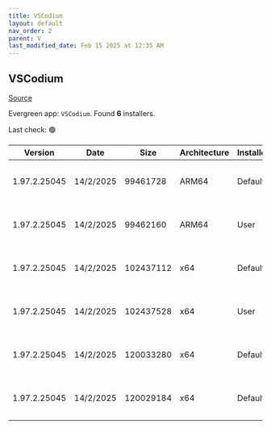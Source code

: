 ```yaml
---
title: VSCodium
layout: default
nav_order: 2
parent: V
last_modified_date: Feb 15 2025 at 12:35 AM
---
```


## VSCodium

[Source](https://vscodium.com)

Evergreen app: `VSCodium`. Found **6** installers.

Last check: 🟢

| Version      | Date      | Size      | Architecture | InstallerType | Type | URI                                                                                                                                                                                                                                      |
| ------------ | --------- | --------- | ------------ | ------------- | ---- | ---------------------------------------------------------------------------------------------------------------------------------------------------------------------------------------------------------------------------------------- |
| 1.97.2.25045 | 14/2/2025 | 99461728  | ARM64        | Default       | exe  | [https://github.com/VSCodium/vscodium/releases/download/1.97.2.25045/VSCodiumSetup-arm64-1.97.2.25045.exe](https://github.com/VSCodium/vscodium/releases/download/1.97.2.25045/VSCodiumSetup-arm64-1.97.2.25045.exe)                     |
| 1.97.2.25045 | 14/2/2025 | 99462160  | ARM64        | User          | exe  | [https://github.com/VSCodium/vscodium/releases/download/1.97.2.25045/VSCodiumUserSetup-arm64-1.97.2.25045.exe](https://github.com/VSCodium/vscodium/releases/download/1.97.2.25045/VSCodiumUserSetup-arm64-1.97.2.25045.exe)             |
| 1.97.2.25045 | 14/2/2025 | 102437112 | x64          | Default       | exe  | [https://github.com/VSCodium/vscodium/releases/download/1.97.2.25045/VSCodiumSetup-x64-1.97.2.25045.exe](https://github.com/VSCodium/vscodium/releases/download/1.97.2.25045/VSCodiumSetup-x64-1.97.2.25045.exe)                         |
| 1.97.2.25045 | 14/2/2025 | 102437528 | x64          | User          | exe  | [https://github.com/VSCodium/vscodium/releases/download/1.97.2.25045/VSCodiumUserSetup-x64-1.97.2.25045.exe](https://github.com/VSCodium/vscodium/releases/download/1.97.2.25045/VSCodiumUserSetup-x64-1.97.2.25045.exe)                 |
| 1.97.2.25045 | 14/2/2025 | 120033280 | x64          | Default       | msi  | [https://github.com/VSCodium/vscodium/releases/download/1.97.2.25045/VSCodium-x64-1.97.2.25045.msi](https://github.com/VSCodium/vscodium/releases/download/1.97.2.25045/VSCodium-x64-1.97.2.25045.msi)                                   |
| 1.97.2.25045 | 14/2/2025 | 120029184 | x64          | Default       | msi  | [https://github.com/VSCodium/vscodium/releases/download/1.97.2.25045/VSCodium-x64-updates-disabled-1.97.2.25045.msi](https://github.com/VSCodium/vscodium/releases/download/1.97.2.25045/VSCodium-x64-updates-disabled-1.97.2.25045.msi) |
